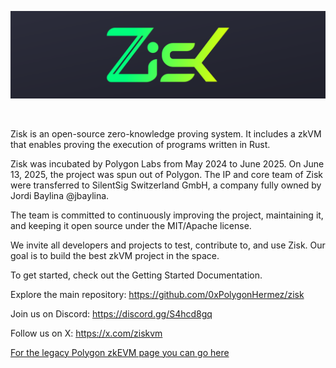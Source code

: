 ![Zisk logo](ZisK_top.png)
</div>
<br />

Zisk is an open-source zero-knowledge proving system. It includes a zkVM that enables proving the execution of programs written in Rust.

Zisk was incubated by Polygon Labs from May 2024 to June 2025. On June 13, 2025, the project was spun out of Polygon. The IP and core team of Zisk were transferred to SilentSig Switzerland GmbH, a company fully owned by Jordi Baylina @jbaylina.

The team is committed to continuously improving the project, maintaining it, and keeping it open source under the MIT/Apache license.

We invite all developers and projects to test, contribute to, and use Zisk. Our goal is to build the best zkVM project in the space.

To get started, check out the Getting Started Documentation.

Explore the main repository: https://github.com/0xPolygonHermez/zisk

Join us on Discord: https://discord.gg/S4hcd8gq

Follow us on X: https://x.com/ziskvm

[For the legacy Polygon zkEVM page you can go here](README_legacy.md)